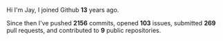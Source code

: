 Hi I'm Jay, I joined Github **13** years ago.

Since then I've pushed **2156** commits, opened **103** issues, submitted **269** pull requests, and contributed to **9** public repositories.
